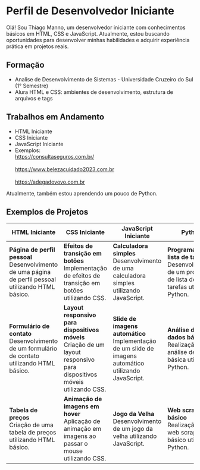 # Perfil de Desenvolvedor Iniciante

Olá! Sou Thiago Manno, um desenvolvedor iniciante com conhecimentos básicos em HTML, CSS e JavaScript. Atualmente, estou buscando oportunidades para desenvolver minhas habilidades e adquirir experiência prática em projetos reais.

## Formação

- Analise de Desenvolvimento de Sistemas - Universidade Cruzeiro do Sul (1° Semestre)
- Alura HTML e CSS: ambientes de desenvolvimento, estrutura de arquivos e tags

## Trabalhos em Andamento

- HTML Iniciante
- CSS Iniciante
- JavaScript Iniciante
- Exemplos:
<br>https://consultaseguros.com.br/<br>
<br>https://www.belezacuidado2023.com.br<br>
<br>https://adegadovovo.com.br<br>


Atualmente, também estou aprendendo um pouco de Python.

## Exemplos de Projetos

| HTML Iniciante           | CSS Iniciante               | JavaScript Iniciante        | Python                      |
|--------------------------|-----------------------------|-----------------------------|-----------------------------|
| **Página de perfil pessoal**<br>Desenvolvimento de uma página de perfil pessoal utilizando HTML básico. | **Efeitos de transição em botões**<br>Implementação de efeitos de transição em botões utilizando CSS. | **Calculadora simples**<br>Desenvolvimento de uma calculadora simples utilizando JavaScript. | **Programa de lista de tarefas**<br>Desenvolvimento de um programa de lista de tarefas utilizando Python. |
| **Formulário de contato**<br>Desenvolvimento de um formulário de contato utilizando HTML básico. | **Layout responsivo para dispositivos móveis**<br>Criação de um layout responsivo para dispositivos móveis utilizando CSS. | **Slide de imagens automático**<br>Implementação de um slide de imagens automático utilizando JavaScript. | **Análise de dados básica**<br>Realização de análise de dados básica utilizando Python. |
| **Tabela de preços**<br>Criação de uma tabela de preços utilizando HTML básico. | **Animação de imagens em hover**<br>Aplicação de animação em imagens ao passar o mouse utilizando CSS. | **Jogo da Velha**<br>Desenvolvimento de um jogo da velha utilizando JavaScript. | **Web scraping básico**<br>Realização de web scraping básico utilizando Python. |

